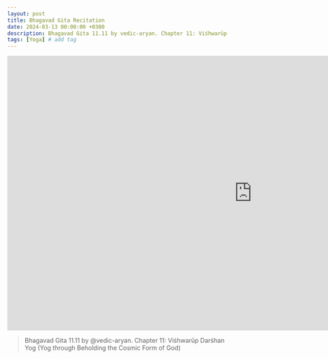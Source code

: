 ```yaml
---
layout: post
title: Bhagavad Gita Recitation
date: 2024-03-13 00:00:00 +0300
description: Bhagavad Gita 11.11 by vedic-aryan. Chapter 11: Viśhwarūp Darśhan Yog (Yog through Beholding the Cosmic Form of God)
tags: [Yoga] # add tag
---
```


<iframe width="1116" height="628" src="https://www.youtube.com/embed/6pJVI17BMiw" title="Bhagavad Gita 11.11 by Aryan Rawat" frameborder="0" allow="accelerometer; autoplay; clipboard-write; encrypted-media; gyroscope; picture-in-picture; web-share" allowfullscreen></iframe>

> Bhagavad Gita 11.11 by @vedic-aryan. Chapter 11: Viśhwarūp Darśhan Yog (Yog through Beholding the Cosmic Form of God)

